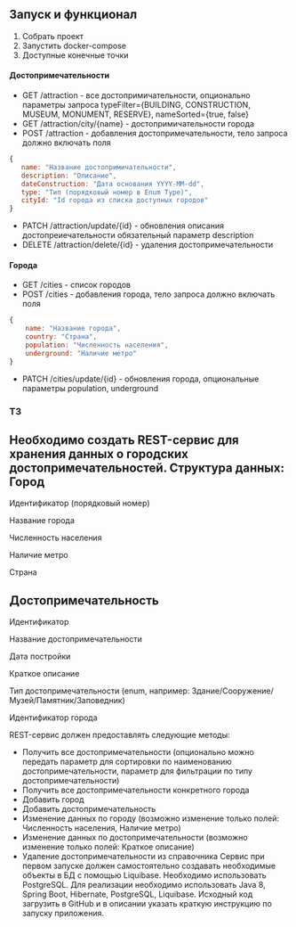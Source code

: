 ## Запуск и функционал

1. Собрать проект
2. Запустить docker-compose
3. Доступные конечные точки
#### Достопримечательности
- GET /attraction - все достопримичательности, опционально параметры запроса typeFilter={BUILDING, CONSTRUCTION, MUSEUM,
 MONUMENT, RESERVE}, nameSorted={true, false}
- GET /attraction/city/{name} - достопримичательности города
- POST /attraction - добавления достопримечательности, тело запроса должно включать поля
 ```js
 {
    name: "Название достопримичательности",
    description: "Описание",
    dateConstruction: "Дата основания YYYY-MM-dd",
    type: "Тип (порядковый номер в Enum Type)",
    cityId: "Id города из списка доступных городов"
 }
 ```
- PATCH /attraction/update/{id} - обновления описания достопреиечательности обязательный параметр description
- DELETE /attraction/delete/{id} - удаления достопримечательности
#### Города
- GET /cities - список городов
- POST /cities - добавления города, тело запроса должно включать поля
```js
{
    name: "Название города",    
    country: "Страна",
    population: "Численность населения",
    underground: "Наличие метро"
}
```
- PATCH /cities/update/{id} - обновления города, опциональные параметры population, underground

### ТЗ

Необходимо создать REST-сервис для хранения данных о городских достопримечательностей.
Структура данных:
Город
-----------------------------------------
Идентификатор (порядковый номер)

Название города

Численность населения

Наличие метро

Страна

Достопримечательность
-----------------------------------------
Идентификатор

Название достопримечательности

Дата постройки

Краткое описание

Тип достопримечательности (enum, например: Здание/Сооружение/Музей/Памятник/Заповедник)

Идентификатор города

REST-сервис должен предоставлять следующие методы:
- Получить все достопримечательности (опционально можно передать параметр для сортировки по
  наименованию достопримечательности, параметр для фильтрации по типу достопримечательности)
- Получить все достопримечательности конкретного города
- Добавить город
- Добавить достопримечательность
- Изменение данных по городу (возможно изменение только полей: Численность населения, Наличие
  метро)
- Изменение данных по достопримечательности (возможно изменение только полей: Краткое описание)
- Удаление достопримечательности из справочника
  Сервис при первом запуске должен самостоятельно создавать необходимые объекты в БД с помощью
  Liquibase.
  Необходимо использовать PostgreSQL.
  Для реализации необходимо использовать Java 8, Spring Boot, Hibernate, PostgreSQL, Liquibase.
  Исходный код загрузить в GitHub и в описании указать краткую инструкцию по запуску приложения.
